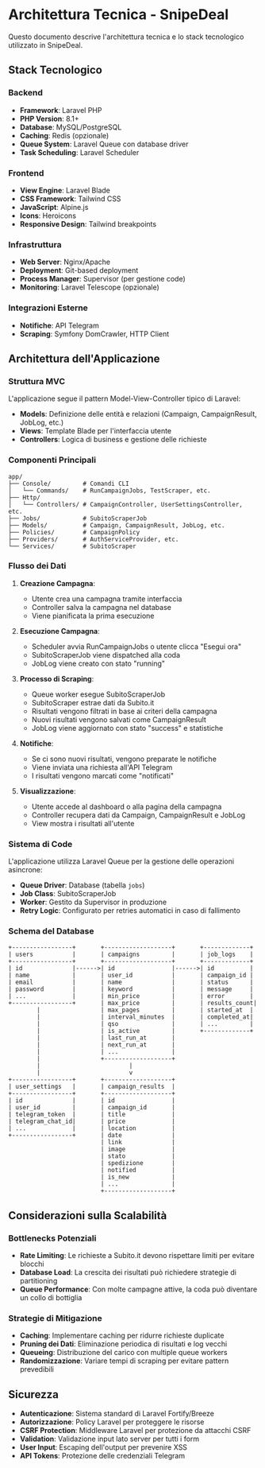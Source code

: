 # Architettura Tecnica - SnipeDeal

Questo documento descrive l'architettura tecnica e lo stack tecnologico utilizzato in SnipeDeal.

## Stack Tecnologico

### Backend
- **Framework**: Laravel PHP
- **PHP Version**: 8.1+
- **Database**: MySQL/PostgreSQL
- **Caching**: Redis (opzionale)
- **Queue System**: Laravel Queue con database driver
- **Task Scheduling**: Laravel Scheduler

### Frontend
- **View Engine**: Laravel Blade
- **CSS Framework**: Tailwind CSS
- **JavaScript**: Alpine.js
- **Icons**: Heroicons
- **Responsive Design**: Tailwind breakpoints

### Infrastruttura
- **Web Server**: Nginx/Apache
- **Deployment**: Git-based deployment
- **Process Manager**: Supervisor (per gestione code)
- **Monitoring**: Laravel Telescope (opzionale)

### Integrazioni Esterne
- **Notifiche**: API Telegram
- **Scraping**: Symfony DomCrawler, HTTP Client

## Architettura dell'Applicazione

### Struttura MVC
L'applicazione segue il pattern Model-View-Controller tipico di Laravel:
- **Models**: Definizione delle entità e relazioni (Campaign, CampaignResult, JobLog, etc.)
- **Views**: Template Blade per l'interfaccia utente
- **Controllers**: Logica di business e gestione delle richieste

### Componenti Principali

```
app/
├── Console/         # Comandi CLI
│   └── Commands/    # RunCampaignJobs, TestScraper, etc.
├── Http/
│   └── Controllers/ # CampaignController, UserSettingsController, etc.
├── Jobs/            # SubitoScraperJob
├── Models/          # Campaign, CampaignResult, JobLog, etc.
├── Policies/        # CampaignPolicy
├── Providers/       # AuthServiceProvider, etc.
└── Services/        # SubitoScraper
```

### Flusso dei Dati

1. **Creazione Campagna**:
   - Utente crea una campagna tramite interfaccia
   - Controller salva la campagna nel database
   - Viene pianificata la prima esecuzione

2. **Esecuzione Campagna**:
   - Scheduler avvia RunCampaignJobs o utente clicca "Esegui ora"
   - SubitoScraperJob viene dispatched alla coda
   - JobLog viene creato con stato "running"

3. **Processo di Scraping**:
   - Queue worker esegue SubitoScraperJob
   - SubitoScraper estrae dati da Subito.it
   - Risultati vengono filtrati in base ai criteri della campagna
   - Nuovi risultati vengono salvati come CampaignResult
   - JobLog viene aggiornato con stato "success" e statistiche

4. **Notifiche**:
   - Se ci sono nuovi risultati, vengono preparate le notifiche
   - Viene inviata una richiesta all'API Telegram
   - I risultati vengono marcati come "notificati"

5. **Visualizzazione**:
   - Utente accede al dashboard o alla pagina della campagna
   - Controller recupera dati da Campaign, CampaignResult e JobLog
   - View mostra i risultati all'utente

### Sistema di Code

L'applicazione utilizza Laravel Queue per la gestione delle operazioni asincrone:
- **Queue Driver**: Database (tabella `jobs`)
- **Job Class**: SubitoScraperJob
- **Worker**: Gestito da Supervisor in produzione
- **Retry Logic**: Configurato per retries automatici in caso di fallimento

### Schema del Database

```
+-----------------+       +-------------------+       +-------------+
| users           |       | campaigns         |       | job_logs    |
+-----------------+       +-------------------+       +-------------+
| id              |------>| id                |------>| id          |
| name            |       | user_id           |       | campaign_id |
| email           |       | name              |       | status      |
| password        |       | keyword           |       | message     |
| ...             |       | min_price         |       | error       |
+-----------------+       | max_price         |       | results_count|
        |                 | max_pages         |       | started_at  |
        |                 | interval_minutes  |       | completed_at|
        |                 | qso               |       | ...         |
        |                 | is_active         |       +-------------+
        |                 | last_run_at       |
        |                 | next_run_at       |
        |                 | ...               |
        |                 +-------------------+
        |                         |
        |                         v
+-----------------+       +-------------------+
| user_settings   |       | campaign_results  |
+-----------------+       +-------------------+
| id              |       | id                |
| user_id         |       | campaign_id       |
| telegram_token  |       | title             |
| telegram_chat_id|       | price             |
| ...             |       | location          |
+-----------------+       | date              |
                          | link              |
                          | image             |
                          | stato             |
                          | spedizione        |
                          | notified          |
                          | is_new            |
                          | ...               |
                          +-------------------+
```

## Considerazioni sulla Scalabilità

### Bottlenecks Potenziali
- **Rate Limiting**: Le richieste a Subito.it devono rispettare limiti per evitare blocchi
- **Database Load**: La crescita dei risultati può richiedere strategie di partitioning
- **Queue Performance**: Con molte campagne attive, la coda può diventare un collo di bottiglia

### Strategie di Mitigazione
- **Caching**: Implementare caching per ridurre richieste duplicate
- **Pruning dei Dati**: Eliminazione periodica di risultati e log vecchi
- **Queueing**: Distribuzione del carico con multiple queue workers
- **Randomizzazione**: Variare tempi di scraping per evitare pattern prevedibili

## Sicurezza

- **Autenticazione**: Sistema standard di Laravel Fortify/Breeze
- **Autorizzazione**: Policy Laravel per proteggere le risorse
- **CSRF Protection**: Middleware Laravel per protezione da attacchi CSRF
- **Validation**: Validazione input lato server per tutti i form
- **User Input**: Escaping dell'output per prevenire XSS
- **API Tokens**: Protezione delle credenziali Telegram 